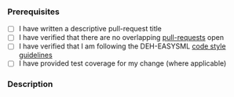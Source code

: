 ### Prerequisites

- [ ] I have written a descriptive pull-request title
- [ ] I have verified that there are no overlapping [pull-requests](https://github.com/RHEAGROUP/DEH-EASYSML/pulls) open
- [ ] I have verified that I am following the DEH-EASYSML [code style guidelines](https://raw.githubusercontent.com/RHEAGROUP/DEH-EASYSML/master/.github/CONTRIBUTING.md)
- [ ] I have provided test coverage for my change (where applicable)

### Description
<!-- A description of the changes proposed in the pull-request -->

<!-- Thanks for contributing to DEH-EASYSML! -->